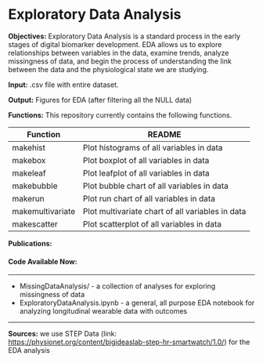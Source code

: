 # Exploratory Data Analysis

**Objectives:**
Exploratory Data Analysis is a standard process in the early stages of digital biomarker development. EDA allows us to explore relationships between variables in the data, examine trends, analyze missingness of data, and begin the process of understanding the link between the data and the physiological state we are studying.

**Input:**
.csv file with entire dataset. 

**Output:**
Figures for EDA (after filtering all the NULL data)

**Functions:**
This repository currently contains the following functions.

| Function | README |
| ------ | ------ |
| makehist | Plot histograms of all variables in data |
| makebox | Plot boxplot of all variables in data |
| makeleaf | Plot leafplot of all variables in data |
| makebubble | Plot bubble chart of all variables in data |
| makerun | Plot run chart of all variables in data |
| makemultivariate | Plot multivariate chart of all variables in data |
| makescatter | Plot scatterplot of all variables in data |


**Publications:**



#### Code Available Now:
***
* MissingDataAnalysis/ - a collection of analyses for exploring missingness of data
* ExploratoryDataAnalysis.ipynb - a general, all purpose EDA notebook for analyzing longitudinal wearable data with outcomes
***

**Sources:**
we use STEP Data (link: https://physionet.org/content/bigideaslab-step-hr-smartwatch/1.0/) for the EDA analysis
